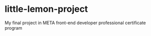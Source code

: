 # little-lemon-project
My final project in META front-end developer professional certificate program
